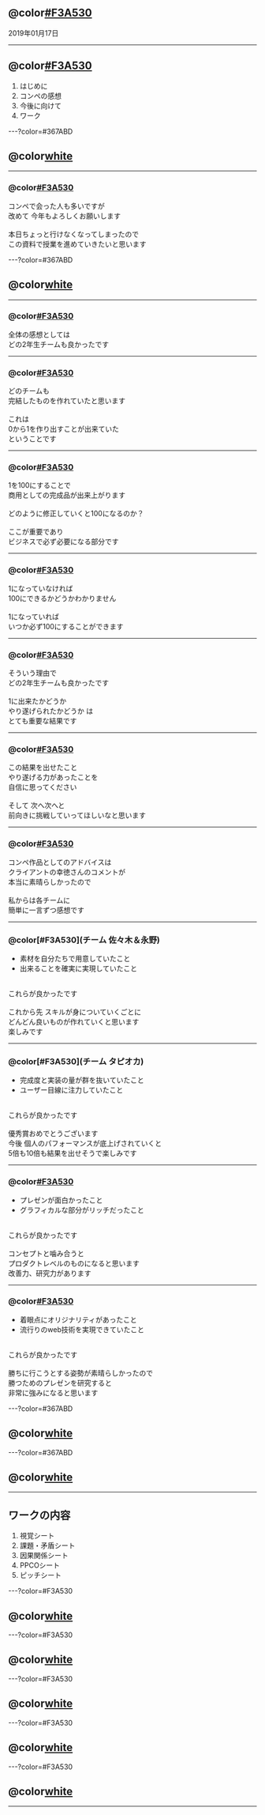 
##  @color[#F3A530](C＃授業)

2019年01月17日

---

##  @color[#F3A530](本日の授業内容)

1. はじめに
2. コンペの感想
3. 今後に向けて
4. ワーク

---?color=#367ABD

## @color[white](はじめに)

---

### @color[#F3A530](あけましておめでとうございます)

コンペで会った人も多いですが<br>
改めて 今年もよろしくお願いします<br>
<br>
本日ちょっと行けなくなってしまったので<br>
この資料で授業を進めていきたいと思います

---?color=#367ABD

## @color[white](コンペの感想)

---

### @color[#F3A530](全体の感想)
全体の感想としては<br>
どの2年生チームも良かったです

---

### @color[#F3A530](「1」を作り出すことが出来ていた)

どのチームも<br>
完結したものを作れていたと思います<br>
<br>
これは<br>
0から1を作り出すことが出来ていた<br>
ということです<br>

---

### @color[#F3A530](これから必要なこと)

1を100にすることで<br>
商用としての完成品が出来上がります<br>
<br>
どのように修正していくと100になるのか？<br>
<br>
ここが重要であり<br>
ビジネスで必ず必要になる部分です<br>

---

### @color[#F3A530](逆に言うと)

1になっていなければ<br>
100にできるかどうかわかりません<br>
<br>
1になっていれば<br>
いつか必ず100にすることができます<br>

---

### @color[#F3A530](だから、どの2年生チームも良かった)

そういう理由で<br>
どの2年生チームも良かったです<br>
<br>
1に出来たかどうか<br>
やり遂げられたかどうか は<br>
とても重要な結果です

---

### @color[#F3A530](自信にしてほしい)

この結果を出せたこと<br>
やり遂げる力があったことを<br>
自信に思ってください<br>
<br>
そして 次へ次へと<br>
前向きに挑戦していってほしいなと思います

---

### @color[#F3A530](各チームに一言ずつ)

コンペ作品としてのアドバイスは<br>
クライアントの幸徳さんのコメントが<br>
本当に素晴らしかったので<br>
<br>
私からは各チームに<br>
簡単に一言ずつ感想です<br>

---

### @color[#F3A530](チーム 佐々木＆永野)

- 素材を自分たちで用意していたこと<br>
- 出来ることを確実に実現していたこと<br>
<br>
これらが良かったです<br>
<br>
これから先 スキルが身についていくごとに<br>
どんどん良いものが作れていくと思います<br>
楽しみです

---

### @color[#F3A530](チーム タピオカ)

- 完成度と実装の量が群を抜いていたこと<br>
- ユーザー目線に注力していたこと<br>
<br>
これらが良かったです<br>
<br>
優秀賞おめでとうございます<br>
今後 個人のパフォーマンスが底上げされていくと<br>
5倍も10倍も結果を出せそうで楽しみです

---

### @color[#F3A530](久嶋)

- プレゼンが面白かったこと<br>
- グラフィカルな部分がリッチだったこと<br>
<br>
これらが良かったです<br>
<br>
コンセプトと噛み合うと<br>
プロダクトレベルのものになると思います<br>
改善力、研究力があります

---

### @color[#F3A530](キオクハイカイ)

- 着眼点にオリジナリティがあったこと<br>
- 流行りのweb技術を実現できていたこと<br>
<br>
これらが良かったです<br>
<br>
勝ちに行こうとする姿勢が素晴らしかったので<br>
勝つためのプレゼンを研究すると<br>
非常に強みになると思います


---?color=#367ABD

## @color[white](今後に向けて)

---?color=#367ABD
## @color[white](ワーク)

---

## ワークの内容

1. 視覚シート
2. 課題・矛盾シート
3. 因果関係シート
4. PPCOシート
5. ピッチシート
  
---?color=#F3A530

## @color[white](視覚シート)

---?color=#F3A530

## @color[white](課題・矛盾シート)

---?color=#F3A530

## @color[white](因果関係シート)

---?color=#F3A530
## @color[white](PPCOシート)

---?color=#F3A530

## @color[white](ピッチシート)

---


